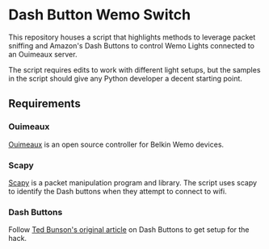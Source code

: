 # Dash Button Wemo Switch 

This repository houses a script that highlights methods to leverage packet sniffing and Amazon's Dash Buttons to control Wemo Lights connected to an Ouimeaux server.

The script requires edits to work with different light setups, but the samples in the script should give any Python developer a decent starting point. 

##  Requirements 
### Ouimeaux 
[Ouimeaux](https://github.com/iancmcc/ouimeaux) is an open source controller for Belkin Wemo devices. 

### Scapy 
[Scapy](https://github.com/secdev/scapy) is a packet manipulation program and library. The script uses scapy to identify the Dash buttons when they attempt to connect to wifi. 

### Dash Buttons
Follow [Ted Bunson's original article](https://blog.cloudstitch.com/how-i-hacked-amazon-s-5-wifi-button-to-track-baby-data-794214b0bdd8) on Dash Buttons to get setup for the hack. 
